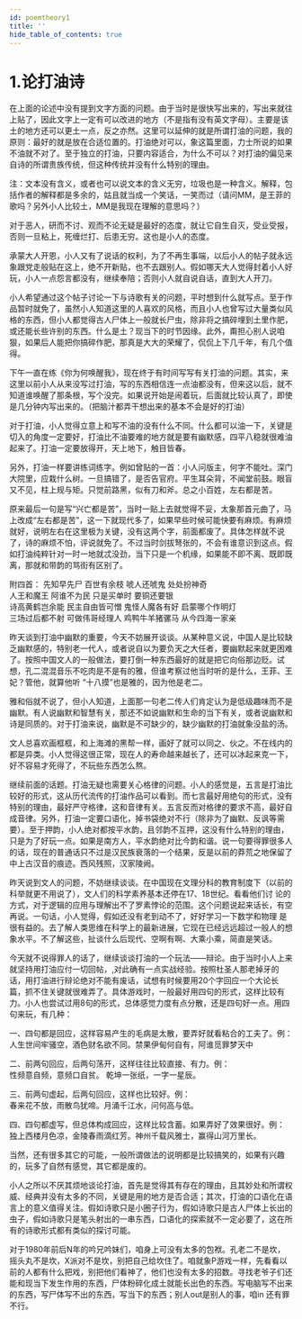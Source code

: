```yaml
---
id: poemtheory1
title: ''
hide_table_of_contents: true
---
```


# 1.论打油诗

在上面的论述中没有提到文字方面的问题。由于当时是很快写出来的，写出来就往上贴了，因此文字上一定有可以改进的地方（不是指有没有英文字母）。主要是该土的地方还可以更土一点，反之亦然。这里可以延伸的就是所谓打油的问题，我的原则：最好的就是放在合适位置的。打油绝对可以，象这篇里面，力士所说的如果不油就不对了。至于独立的打油，只要内容适合，为什么不可以？对打油的偏见来自诗的所谓贵族传统，但这种传统并没有什么特别的理由。

注：文本没有含义，或者也可以说文本的含义无穷，垃圾也是一种含义。解释，包括作者的解释都是多余的，姑且就当成一个笑话，一笑而过（请问MM，是王菲的歌吗？另外小人比较土，MM是我现在理解的意思吗？）

对于恶人，研而不讨、观而不论无疑是最好的态度，就让它自生自灭，受业受报，否则一旦粘上，死缠烂打、后患无穷。这也是小人的态度。

承蒙大人开恩，小人又有了说话的权利，为了不再生事端，以后小人的帖子就永远象跟党走般贴在这上，绝不开新贴，也不去跟别人。假如哪天大人觉得封着小人好玩，小人一点怨言都没有，继续奉陪；否则小人就自说自话，直到大人开刀。

小人希望通过这个帖子讨论一下与诗歌有关的问题，平时想到什么就写点。至于作品暂时就免了，虽然小人知道这里的人喜欢的风格，而且小人也曾写过大量类似风格的东西，但小人都觉得古人尸体上一般就长尸虫，除非将之搞碎埋到土里作肥，或还能长些许别的东西。什么是土？现当下的时节因缘。此外，甭担心别人说咱狠，如果后人能把你搞碎作肥，那真是大大的荣耀了，侃侃上下几千年，有几个值得。

下午一直在练《你为何唤醒我》，现在终于有时间写写有关打油的问题。其实，来这里以前小人从来没写过打油，写的东西相信连一点油都没有，但来这以后，就不知道谁唤醒了那条根，写个没完。如果说开始是闹着玩，后面就比较认真了，即使是几分钟内写出来的。（把脑汁都弄干想出来的基本不会是好的打油）

对于打油，小人觉得立意上和写不油的没有什么不同。什么都可以油一下，关键是切入的角度一定要好，打油比不油要难的地方就是要有幽默感，四平八稳就很难油起来了。打油一定要放得开，天上地下，触目皆春。

另外，打油一样要讲练词练字。例如曾贴的一首：小人问版主，何字不能吐。深门大院里，应栽什么树。一旦搞错了，是否告官府。平生耳朵背，不闻堂前鼓。眼盲又不见，柱上规与矩。只觉前路黑，似有刀和斧。总之小百姓，左右都是苦。

原来最后一句是写“兴亡都是苦”，当时一贴上去就觉得不妥，太象那首元曲了，马上改成“左右都是苦”，这一下就现代多了，如果早些时候可能快要有麻烦。有麻烦就好，说明左右在这里极为关键，没有这两个字，前面都废了。具体怎样就不说了，诗的麻烦不怕，评说就免了。不过当时剑拔弩张的，不会有谁意识到这点。假如打油纯粹针对一时一地就忒没劲，当下只是一个机缘，如果能不即不离、既即既离，那就和带韵的骂街有区别了。

附四首：
先知早先尸 百世有余枝 唬人还唬鬼 处处扮神奇<br/>
人王和魔王 阿谁不为民 只是买单时 要铜还要银<br/>
诗高黄鹤岂余能 民主自由皆可憎 鬼怪人魔各有好 启蒙哪个作明灯<br/>
三场过后都不射 可做伟哥经理人 鸡鸭牛羊猪骡马 从今四海一家亲


昨天谈到打油中幽默的重要，今天不妨展开谈谈。从某种意义说，中国人是比较缺乏幽默感的，特别老一代人，或者说自以为要负天之大任者，要幽默起来就更困难了。按照中国文人的一般做法，要打倒一种东西最好的就是把它向俗那边贬。试想，孔二混混音乐不吃肉是不是有的雅，但谁考察过他当时听的是什么，王菲、王妃？管他，就算他听 “十八摸”也是雅的，因为他是老二。

雅和俗就不说了，但小人知道，上面那一句老二传人们肯定认为是低级趣味而不是幽默。有人说幽默和智慧有关，那还不如说幽默和生命的当下有关，或者说幽默和诗是同质的。对于打油来说，幽默是不可缺少的，缺少幽默的打油就象没盐的汤。

文人总喜欢画框框，和上海滩的黑帮一样，画好了就可以同之、伙之。不在线内的都是异类。小人觉得这很正常，现在人的寿命越来越长了，还可以冰起来克一下，好不容易才死得了，不玩些东西怎么熬。

继续前面的话题。打油无疑也需要关心格律的问题。小人的感觉是，五言是打油比较好的形式，这从历代流传的打油作品可以看到。而七言最好用绝句的形式，没有 特别的理由，最好严守格律，这和音律有关。五言反而对格律的要求不高，最好自成音律。另外，打油一定要口语化，掉书袋绝对不行（除非为了幽默、反讽等需 要）。至于押韵，小人绝对都按平水韵，且邻韵不互押，这没有什么特别的理由，只是为了好玩一点。如果是南方人，平水韵绝对比今韵和谐。说一句要得罪很多人 的话，现在的普通话只不过是汉民族衰落的一个结果，反是以前的莽荒之地保留了中上古汉音的痕迹。西风残照，汉家陵阙。

昨天说到文人的问题，不妨继续谈谈。在中国现在文理分科的教育制度下（以前的科举就更不用说了），文人们的科学素养基本还停在17、18世纪。看看他们讨 论的方式，对于逻辑的应用与理解出不了罗素悖论的范围。这个问题说起来话长，有空再说。一句话，小人觉得，假如还没有老到动不了，好好学习一下数学和物理 是很有益的。去了解人类思维在科学上的最新进展，它现在已经远远超过一般人的想象水平。不了解这些，扯谈什么后现代、空啊有啊、大乘小乘，简直是笑话。

今天就不说得罪人的话了，继续谈谈打油的一个玩法——辩论。由于当时小人上来就坚持用打油应付一切回帖，,对此确有一点实战经验。按照杜圣人那老掉牙的话，用打油进行辩论绝对不能有废话，试想有时候要用20个字回应一个大论长篇，抓不住关键就很难弄了。具体游戏时，一般最好用四句的形式，这样比较有力。小人也尝试过用8句的形式，总体感觉力度有点分散，还是四句好一点。用四句来玩，有几种：

一、四句都是回应，这样容易产生的毛病是太散，要弄好就看粘合的工夫了。例：<br/>
人生世间牢骚空，酒色财名欲不同。禁果伊甸何自有，阿谁觅罪梦天中

二、前两句回应，后两句荡开，这样往往比较直接、有力。例：<br/>
性频意自频，意频口自贫。 乾坤一张纸，一字一星辰。

三、前两句虚起，后两句回应，这样也比较好。例：<br/>
春来花不放，雨散鸟犹啼。月涌千江水，问何高与低。

四、四句都虚写，但总体构成回应，这样比较含蓄。如果弄好了效果很好。例：<br/>
独上西楼月色凉，金陵春雨滴红芳。神州千载风雅士，赢得山河万里长。

当然，还有很多其它的可能，一般所谓做法的说明都是比较搞笑的，如果有兴趣的，玩多了自然有感觉，其它都是废的。

小人之所以不厌其烦地谈论打油，首先是觉得其有存在的理由，且其妙处和所谓权威、经典并没有太多的不同，关键是用的地方是否合适；其次，打油的口语化在语言上的意义值得关注。假如诗歌只是小圈子行为，假如诗歌只是古人尸体上长出的虫子，假如诗歌只是笔头射出的一串东西，口语化的探索就不一定必要了，这在所有的诗歌形式都有类似的探讨可能。

对于1980年前后N年的吟兄吟妹们，咱身上可没有太多的包袱。孔老二不是坎，摇头丸不是坎，X派对不是坎，别把自己给坎住了。咱就象P游戏一样，先看看以前的人都有什么把戏，别把他们看神了，他们也没有太多的招数。寻找老爷子们还能和现当下发生作用的东西，尸体粉碎化成土就能长出色的东西。写电脑写不出来的东西，写尸体写不出的东西，写当下的东西；别人out是别人的事，咱in 还有罪不行。